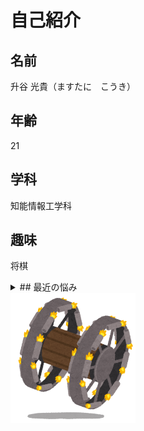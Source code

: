 # 自己紹介
## 名前
升谷 光貴（ますたに　こうき）
## 年齢
21
## 学科
知能情報工学科
## 趣味
将棋
<details><summary>## 最近の悩み</summary>
**大学のネットにつながらなず<br>使い勝手が悪すぎること<br>大学のルールが謎<br>しかも他大学に迷惑がかかるほど**</details>

<img width="200px" alt="パンジャン" src=".\war_panjandrum.png">
